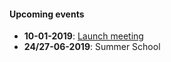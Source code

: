 
#### Upcoming events

* **10-01-2019**: [Launch meeting](events)
* **24/27-06-2019**: Summer School

